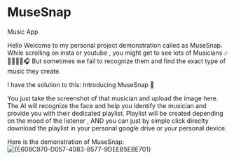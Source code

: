 # MuseSnap
Music App

Hello Welcome to my personal project demonstration called as MuseSnap.
While scrolling on insta or youtube , you might get to see lots of Musicians 🎶🎸🎺🎵🎼🎧
But sometimes we fail to recognize them and find the exact type of music they create.

I have the solution to this:
Introducing MuseSnap 🚀

You just take the screenshot of that musician and upload the image here.
The AI will recognize the face and help you identify the musician and provide you with their dedicated playlist.
Playlist will be created depending on the mood of the listener ,
AND you can just by simple click direclty download the playlist in your personal google drive or your personal device.

Here is the demonstration of MuseSnap:
![{E608C970-D057-4083-8577-9DEEB5EBE701}](https://github.com/user-attachments/assets/a5dbf741-84d1-48d6-9d3e-be1df2811e23)

